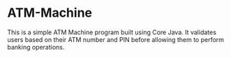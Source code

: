 # ATM-Machine
This is a simple ATM Machine program built using Core Java. It validates users based on their ATM number and PIN before allowing them to perform banking operations.
